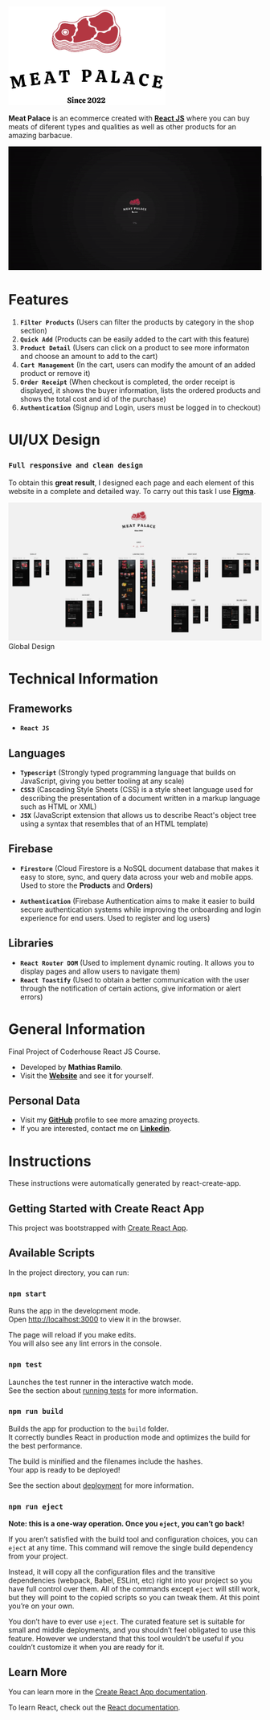 <!-- MeatPalace Logo -->
![Logo Meat Palace](/src/assets/img/logo/logo.png)

**Meat Palace** is an ecommerce created with [**React JS**](https://reactjs.org/) where you can buy meats of diferent types and qualities as well as other products for an amazing barbacue.

![Navigation Flow](/readme/design/navigation.gif)

# **Features**

1. **`Filter Products`** (Users can filter the products by category in the shop section)
2. **`Quick Add`** (Products can be easily added to the cart with this feature)
3. **`Product Detail`** (Users can click on a product to see more informaton and choose an amount to add to the cart)
4. **`Cart Management`** (In the cart, users can modify the amount of an added product or remove it)
5. **`Order Receipt`** (When checkout is completed, the order receipt is displayed, it shows the buyer information, lists the ordered products and shows the total cost and id of the purchase)
6. **`Authentication`** (Signup and Login, users must be logged in to checkout)

# **UI/UX Design**

### `Full responsive and clean design`

To obtain this **great result**, I designed each page and each element of this website in a complete and detailed way. To carry out this task I use [**Figma**](https://www.figma.com/).

![Global Design](/readme/design/global-design.jpg)
Global Design

# Technical Information

## Frameworks

* **`React JS`**

## Languages

* **`Typescript`** (Strongly typed programming language that builds on JavaScript, giving you better tooling at any scale)
* **`CSS3`** (Cascading Style Sheets (CSS) is a style sheet language used for describing the presentation of a document written in a markup language such as HTML or XML)
* **`JSX`** (JavaScript extension that allows us to describe React's object tree using a syntax that resembles that of an HTML template)

## Firebase

* **`Firestore`** (Cloud Firestore is a NoSQL document database that makes it easy to store, sync, and query data across your web and mobile apps. Used to store the **Products** and **Orders**)

* **`Authentication`** (Firebase Authentication aims to make it easier to build secure authentication systems while improving the onboarding and login experience for end users. Used to register and log users)

## Libraries

* **`React Router DOM`** (Used to implement dynamic routing. It allows you to display pages and allow users to navigate them)
* **`React Toastify`** (Used to obtain a better communication with the user through the notification of certain actions, give information or alert errors)

# General Information

Final Project of Coderhouse React JS Course.

* Developed by **Mathias Ramilo**.
* Visit the [**Website**](https://meatpalace-ramilo.web.app) and see it for yourself.

## **Personal Data**

* Visit my [**GitHub**](https://github.com/mathiramilo) profile to see more amazing proyects.
* If you are interested, contact me on [**Linkedin**](https://www.linkedin.com/in/mathias-ramilo/).
  
# Instructions

These instructions were automatically generated by react-create-app.

## Getting Started with Create React App

This project was bootstrapped with [Create React App](https://github.com/facebook/create-react-app).

## Available Scripts

In the project directory, you can run:

### `npm start`

Runs the app in the development mode.\
Open [http://localhost:3000](http://localhost:3000) to view it in the browser.

The page will reload if you make edits.\
You will also see any lint errors in the console.

### `npm test`

Launches the test runner in the interactive watch mode.\
See the section about [running tests](https://facebook.github.io/create-react-app/docs/running-tests) for more information.

### `npm run build`

Builds the app for production to the `build` folder.\
It correctly bundles React in production mode and optimizes the build for the best performance.

The build is minified and the filenames include the hashes.\
Your app is ready to be deployed!

See the section about [deployment](https://facebook.github.io/create-react-app/docs/deployment) for more information.

### `npm run eject`

**Note: this is a one-way operation. Once you `eject`, you can’t go back!**

If you aren’t satisfied with the build tool and configuration choices, you can `eject` at any time. This command will remove the single build dependency from your project.

Instead, it will copy all the configuration files and the transitive dependencies (webpack, Babel, ESLint, etc) right into your project so you have full control over them. All of the commands except `eject` will still work, but they will point to the copied scripts so you can tweak them. At this point you’re on your own.

You don’t have to ever use `eject`. The curated feature set is suitable for small and middle deployments, and you shouldn’t feel obligated to use this feature. However we understand that this tool wouldn’t be useful if you couldn’t customize it when you are ready for it.

## Learn More

You can learn more in the [Create React App documentation](https://facebook.github.io/create-react-app/docs/getting-started).

To learn React, check out the [React documentation](https://reactjs.org/).

